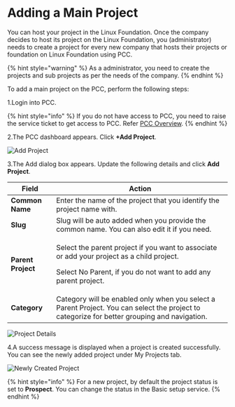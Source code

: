 # Adding a Main Project

You can host your project in the Linux Foundation. Once the company decides to host its project on the Linux Foundation, you (administrator) needs to create a project for every new company that hosts their projects or foundation on Linux Foundation using PCC.

{% hint style="warning" %}
As a administrator, you need to create the projects and sub projects as per the needs of the company.
{% endhint %}

To add a main project on the PCC, perform the following steps:

1.Login into PCC.

{% hint style="info" %}
If you do not have access to PCC, you need to raise the service ticket to get access to PCC. Refer [PCC Overview](https://docs.linuxfoundation.org/lfx/project-control-center-pre-release/overview).
{% endhint %}

2.The PCC dashboard appears. Click **+Add Project**.

![Add Project](https://files.gitbook.com/v0/b/gitbook-28427.appspot.com/o/assets%2F-MT\_pAMg4FUQlUpKbPvg%2F-MgQrb\_05jYEYj0zOH1o%2F-MgQs-BVKP64byIvt4xr%2FPCC\_Dashboard.png?alt=media\&token=312fe43f-0ef8-480e-ba9a-e28a0e9234a4)

3.The Add dialog box appears. Update the following details and click **Add Project**.

| **Field**          | **Action**                                                                                                                                                              |
| ------------------ | ----------------------------------------------------------------------------------------------------------------------------------------------------------------------- |
| **Common Name**    | Enter the name of the project that you identify the project name with.                                                                                                  |
| **Slug**           | Slug will be auto added when you provide the common name. You can also edit it if you need.                                                                             |
| **Parent Project** | <p>Select the parent project if you want to associate or add your project as a child project.</p><p>Select No Parent, if you do not want to add any parent project.</p> |
| **Category**       | Category will be enabled only when you select a Parent Project. You can select the project to categorize for better grouping and navigation.                            |

![Project Details](https://files.gitbook.com/v0/b/gitbook-28427.appspot.com/o/assets%2F-MT\_pAMg4FUQlUpKbPvg%2F-MgVtsu9bpnuYM\_zc5Ae%2F-MgVwsaPhk9iBcna0TK6%2FAdd\_project.png?alt=media\&token=567af209-ebc6-497e-ab8f-f839b3b44538)

4.A success message is displayed when a project is created successfully. You can see the newly added project under My Projects tab.

![Newly Created Project](https://files.gitbook.com/v0/b/gitbook-28427.appspot.com/o/assets%2F-MT\_pAMg4FUQlUpKbPvg%2F-MgVx6tWknHFtfcBGWkQ%2F-MgVylGDTsa8hBf3To8d%2FMy\_Project.png?alt=media\&token=9858cf84-5dfc-40a8-8efd-4e67f7279c24)

{% hint style="info" %}
For a new project, by default the project status is set to **Prospect**. You can change the status in the Basic setup service.
{% endhint %}

​
